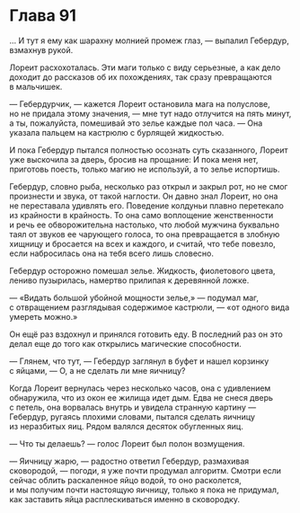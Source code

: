 # Глава 91

... И тут я ему как шарахну молнией промеж глаз, — выпалил Гебердур, взмахнув рукой.

Лореит расхохоталась. Эти маги только с виду серьезные, а как дело доходит до рассказов об их похождениях, так сразу превращаются в мальчишек.

— Гебердурчик, — кажется Лореит остановила мага на полуслове, но не придала этому значения, — мне тут надо отлучится на пять минут, а ты, пожалуйста, помешивай это зелье каждые пол часа. — Она указала пальцем на кастрюлю с бурлящей жидкостью.

И пока Гебердур пытался полностью осознать суть сказанного, Лореит уже выскочила за дверь, бросив на прощание: И пока меня нет, приготовь поесть, только магию не используй, а то зелье испортишь. 

Гебердур, словно рыба, несколько раз открыл и закрыл рот, но не смог произнести и звука, от такой наглости. Он давно знал Лореит, но она не переставала удивлять его. Поведение колдуньи плавно перетекало из крайности в крайность. То она само воплощение женственности и речь ее обворожительна настолько, что любой мужчина буквально таял от звуков ее чарующего голоса, то она превращается в злобную хищницу и бросается на всех и каждого, и считай, что тебе повезло, если набросилась она на тебя всего лишь словесно. 

Гебердур осторожно помешал зелье. Жидкость, фиолетового цвета, лениво пузырилась, намертво прилипая к деревянной ложке.

— «Видать большой убойной мощности зелье,» — подумал маг, с отвращением разглядывая содержимое кастрюли, — «от одного вида умереть можно.»

Он ещё раз вздохнул и принялся готовить еду. В последний раз он это делал еще до того как открылись магические способности.

— Глянем, что тут, — Гебердур заглянул в буфет и нашел корзинку с яйцами, — О, а не сделать ли мне яичницу?

Когда Лореит вернулась через несколько часов, она с удивлением обнаружила, что из окон ее жилища идет дым. Едва не снеся дверь с петель, она ворвалась внутрь и увидела странную картину — Гебердур, ругаясь плохими словами, пытался сделать яичницу из неразбитых яиц. Рядом валялся десяток обугленных яиц.

— Что ты делаешь? — голос Лореит был полон возмущения.

— Яичницу жарю, — радостно ответил Гебердур, размахивая сковородой, — погоди, я уже почти продумал алгоритм. Смотри если сейчас облить раскаленное яйцо водой, то оно расколется, и мы получим почти настоящую яичницу, только я пока не придумал, как заставить яйца расплескиваться именно в сковородку.


